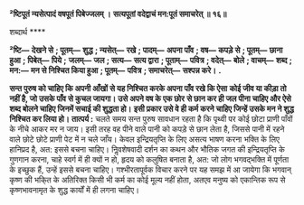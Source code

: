 **²ष्टिपूतं न्यसेत्पादं वषपूतं पिबेज्जलम् ।** **सत्यपूतां वदेद्वाचं मन:पूतं समाचरेत् ॥ १६॥** 

शब्दार्थ **** 

**²ष्टि—** **देखने से** **; पूतम्—** **शुद्ध** **; न्यसेत्—** **रखे** **; पादम्—** **अपना पाँव** **; वष—** **कपड़े से** **; पूतम्—** **छाना हुआ** **; पिबेत्—** **पिये** **;** **जलम्—** **जल** **; सत्य—** **सत्य द्वारा** **; पूताम्—** **पवित्र** **; वदेत्—** **बोले** **; वाचम्—** **शब्द** **; मन:—** **मन से निश्चित किया हुआ** **; पूतम्—** **पवित्र** **; समाचरेत्—** **सश्पन्न करे।** **.** 

**सन्त पुरुष को चाहिए कि अपनी आँखों से यह निश्चित करके अपना पाँव रखे कि ऐसा** **कोई जीव या कीड़ा तो नहीं है, जो उसके पाँव से कुचल जायगा। उसे अपने वष के एक छोर** **से छान कर ही जल पीना चाहिए और ऐसे शब्द बोलने चाहिए जिनमें सचाई की शुद्धता हो।** **इसी प्रकार उसे वे ही कर्म करने चाहिए जिन्हें उसके मन ने शुद्ध निश्चित कर लिया हो।** **तात्पर्य :** चलते समय सन्त पुरुष सावधान रहता है कि पृथ्वी पर कोई छोटा प्राणी पाँवों के नीचे आकर मर न जाय। इसी तरह वह पीने वाले पानी को कपड़े से छान लेता है, जिससे पानी में रहने वाले छोटे छोटे प्राणी पेट में न चले जाँय। केवल इन्द्रियतृप्ति के लिए असत्य भाषण करना भक्ति के लिए हानिप्रद है, अत: इससे बचना चाहिए। निॢवशेषवादी दर्शन का कथन और भौतिक जगत की इन्द्रियतृप्ति के गुणगान करना, चाहे स्वर्ग में ही क्यों न हो, हृदय को कलुषित बनाता है, अत: जो लोग भगवद्भक्ति में पूर्णता के इच्छुक हैं, उन्हें इससे बचना चाहिए। गश्भीरतापूर्वक विचार करने पर यह समझ में आ जायेगा कि भगवान् कृष्ण की भकि्त के अतिरिक्त किसी भी कर्म का कोई मूल्य नहीं होता, अतएव मनुष्य को एकान्तिक रूप से कृष्णभावनामृत के शुद्ध कार्यों में ही लगना चाहिए।  